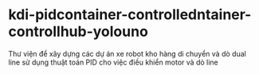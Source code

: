 # kdi-pidcontainer-controlledntainer-controllhub-yolouno

Thư viện để xây dựng các dự án xe robot kho hàng di chuyển và dò dual line sử dụng thuật toán PID cho việc điều khiển motor và dò line

